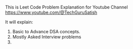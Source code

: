 This is Leet Code Problem Explanation for Youtube Channel 
https://www.youtube.com/@TechGuruSatish

It will explain:
1. Basic to Advance DSA concepts.
2. Mostly Asked Interview problems
3. 
